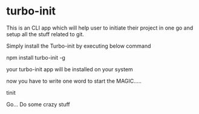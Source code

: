 # turbo-init
This is an CLI app which will help user to initiate their project in one go and setup all the stuff related to git.

Simply install the Turbo-init by executing below command

npm install turbo-init -g

your turbo-init app will be installed on your system

now you have to write one word to start the MAGIC.....

tinit



Go... Do some crazy stuff
